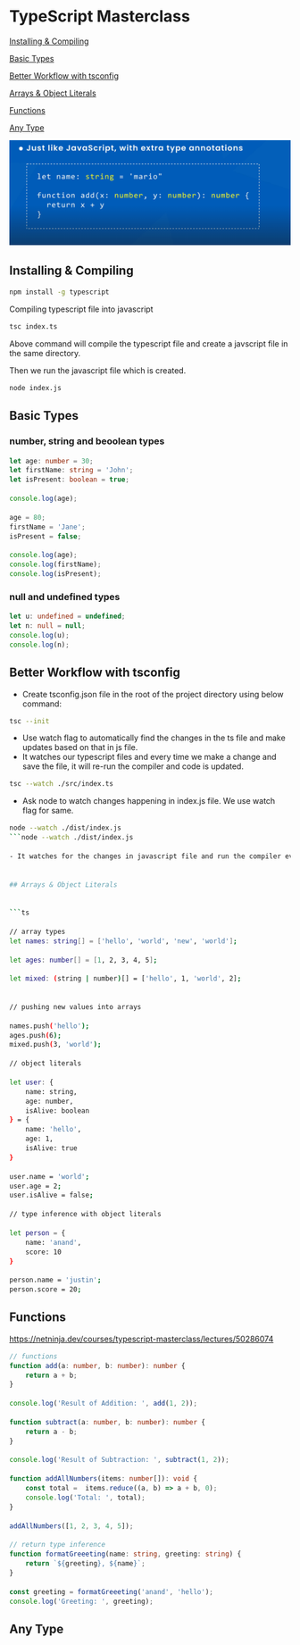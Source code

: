# TypeScript Masterclass

[Installing & Compiling](#installing--compiling)

[Basic Types](#basic-types)

[Better Workflow with tsconfig](#better-workflow-with-tsconfig)

[Arrays & Object Literals](#arrays--object-literals)

[Functions](#functions)

[Any Type](#any-type)

![](./images/Screenshot%202023-12-31%20120217.png)

## Installing & Compiling

```bash
npm install -g typescript
```

Compiling typescript file into javascript

```bash
tsc index.ts
```

Above command will compile the typescript file and create a javscript file in the same directory.

Then we run the javascript file which is created.

```bash
node index.js
```


## Basic Types

### number, string and beoolean types

```ts
let age: number = 30;   
let firstName: string = 'John';
let isPresent: boolean = true;

console.log(age);

age = 80;
firstName = 'Jane';
isPresent = false;

console.log(age);
console.log(firstName);
console.log(isPresent);
```

### null and undefined types

```ts
let u: undefined = undefined;
let n: null = null;
console.log(u);
console.log(n);

```

## Better Workflow with tsconfig

- Create tsconfig.json file in the root of the project directory using below command:

```bash
tsc --init
```

- Use watch flag to automatically find the changes in the ts file and make updates based on that in js file.
- It watches our typescript files and every time we make a change and save the file, it will re-run the compiler and code is updated.

```bash
tsc --watch ./src/index.ts
```

- Ask node to watch changes happening in index.js file. We use watch flag for same.

```bash
node --watch ./dist/index.js
```node --watch ./dist/index.js

- It watches for the changes in javascript file and run the compiler everytime some change happens.


## Arrays & Object Literals


```ts

// array types
let names: string[] = ['hello', 'world', 'new', 'world'];

let ages: number[] = [1, 2, 3, 4, 5];

let mixed: (string | number)[] = ['hello', 1, 'world', 2];


// pushing new values into arrays

names.push('hello');
ages.push(6);
mixed.push(3, 'world');

// object literals

let user: {
    name: string,
    age: number,
    isAlive: boolean
} = {
    name: 'hello',
    age: 1,
    isAlive: true
}

user.name = 'world';
user.age = 2;
user.isAlive = false;

// type inference with object literals

let person = {
    name: 'anand',
    score: 10
}

person.name = 'justin';
person.score = 20;
```

## Functions

https://netninja.dev/courses/typescript-masterclass/lectures/50286074


```ts
// functions
function add(a: number, b: number): number {
    return a + b;
}

console.log('Result of Addition: ', add(1, 2));

function subtract(a: number, b: number): number {
    return a - b;
}

console.log('Result of Subtraction: ', subtract(1, 2));

function addAllNumbers(items: number[]): void {
    const total =  items.reduce((a, b) => a + b, 0);
    console.log('Total: ', total);
}

addAllNumbers([1, 2, 3, 4, 5]);

// return type inference
function formatGreeeting(name: string, greeting: string) {
    return `${greeting}, ${name}`;
}

const greeting = formatGreeeting('anand', 'hello');
console.log('Greeting: ', greeting);
```

## Any Type